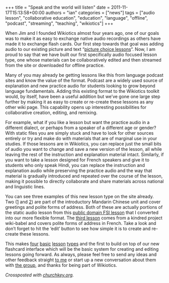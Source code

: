 +++
title = "Speak and the world will listen"
date = 2011-11-17T15:13:58+00:00
authors = "ian"
categories = ["news"]
tags = ["audio lesson", "collaborative education", "education", "language", "offline", "podcast", "streaming", "teaching", "wikiotics"]
+++

When Jim and I founded Wikiotics almost four years ago, one of our goals was to make it as easy to exchange native audio recordings as others have made it to exchange flash cards. Our first step towards that goal was adding audio to our existing picture and text “[picture choice lessons](/en/Introduction)“. Now, I am proud to say that we have built our first specifically audio focused lesson type, one whose materials can be collaboratively edited and then streamed from the site or downloaded for offline practice.

Many of you may already be getting lessons like this from language podcast sites and know the value of the format. Podcast are a widely used source of explanation and new practice audio for students looking to grow beyond language fundamentals. Adding this existing format to the Wikiotics toolkit would, by itself, have been a useful addition but we’ve gone one large step further by making it as easy to create or re-create these lessons as any other wiki page. This capability opens up interesting possibilities for collaborative creation, editing, and remixing.

For example, what if you like a lesson but want the practice audio in a different dialect, or perhaps from a speaker of a different age or gender? With static files you are simply stuck and have to look for other sources entirely or try and make do with materials that are of marginal use in your studies. If those lessons are in Wikiotics, you can replace just the small bits of audio you want to change and save a new version of the lesson, all while leaving the rest of the instruction and explanation material intact. Similarly, if you want to take a lesson designed for French speakers and give it to students who only speak Hindi, you can replace the instruction and explanation audio while preserving the practice audio and the way that material is gradually introduced and repeated over the course of the lesson, making it possible to directly collaborate and share materials across national and linguistic lines.

You can see three examples of this new lesson type on the site already. Two ([1](/user/ian/FSI-Mandarin-Module01-Unit01 "FSI: Mandarin Module 01 Unit01, part 1") and [2](/user/ian/FSI-Mandarin-Mosule-01-Unit01-1 "FSI: Mandarin Module 01 Unit01, part 2")) are part of the introductory Mandarin Chinese unit and cover greetings and polite forms of address. Both of these are actually portions of the static audio lesson from this [public domain FSI lesson](https://web.archive.org/web/20160325183259/http://fsi-language-courses.org/Courses/Chinese/Standard%20Chinese/Module%2001%20ORN/FSI%20-%20Standard%20Chinese%20-%20Module%2001%20ORN%20-%20Unit%2001%20-%20Tape%201C-1.mp3 "FSI Mandarin - Unit 1-1") that I converted into our more flexible format. The [third lesson](/en/FrenchGreetings-WikiBabel "French greeting lesson from Wiki-babel") comes from a kindred project wiki-babel and covers polite forms of address in French. Take a look and don’t forget to hit the ‘edit’ button to see how simple it is to create and re-create these lessons.

This makes [four](/en/Introduction "Picture Choice lesson") [basic](/en/Love_and_Money_grammar "Phrase Choice lesson") [lesson](/en/Animals "Flash card lesson") [types](/en/FrenchGreetings-WikiBabel "Audio lesson") and the first to build on top of our new flashcard interface which will be the basic system for creating and editing lessons going forward. As always, please feel free to send any ideas and other feedback straight [to me](mailto:feedback@wikiotics.org) or start up a new conversation about them with [the group](mailto:wikiotics@googlegroups.com), and thanks for being part of Wikiotics.

*Crossposted with [churchkey.org](http://churchkey.org/2011/11/17/speak-and-the-world-will-listen "churchkey.org").*
